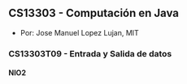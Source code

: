 ## CS13303 - Computación en Java
- Por: Jose Manuel Lopez Lujan, MIT

### CS13303T09 - Entrada y Salida de datos 

#### NIO2

